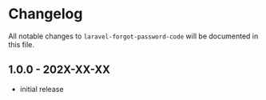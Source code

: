 # Changelog

All notable changes to `laravel-forgot-password-code` will be documented in this file.

## 1.0.0 - 202X-XX-XX

- initial release
